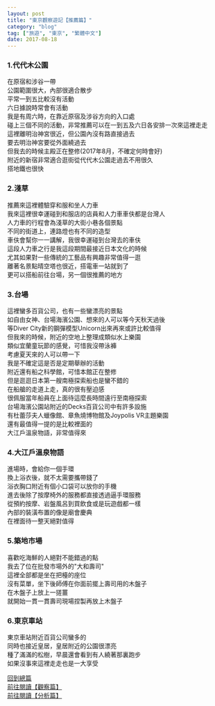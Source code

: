 ```yaml
---
layout: post
title: "東京觀察遊記【推薦篇】"
category: "blog"
tag: ["旅遊", "東京", "繁體中文"]
date: 2017-08-18
---
```

<h3>1.代代木公園</h3>
在原宿和涉谷一帶<br>
公園範圍很大，內部很適合散步<br>
平常一到五比較沒有活動<br>
六日據說時常會有活動<br>
我是有周六時，在靠近原宿及涉谷方向的入口處<br>
碰上三個不同的活動，非常推薦可以在一到五及六日各安排一次來這裡走走<br>
這裡離明治神宮很近，但公園內沒有路直接過去<br>
要去明治神宮要從外面繞過去<br>
但我去的時候主殿正在整修(2017年8月，不確定何時會好)<br>
附近的新宿非常適合逛街從代代木公園走過去不用很久<br>
搭地鐵也很快<br>

<h3>2.淺草</h3>
推薦來這裡體驗穿和服和坐人力車<br>
我來這裡很幸運碰到和服店的店員和人力車車伕都是台灣人<br>
人力車的行程會為淺草的大街小巷各個景點<br>
不同的街道上，連路燈也有不同的造型<br>
車伕會幫你一一講解，我很幸運碰到台灣去的車伕<br>
這段人力車之行是我這段期間最接近日本文化的時候<br>
尤其如果對一些傳統的工藝品有興趣非常值得一逛<br>
離著名景點晴空塔也很近，搭電車一站就到了<br>
更可以搭船前往台場，另一個很推薦的地方<br>

<h3>3.台場</h3>
這裡蠻多百貨公司，也有一些蠻漂亮的景點<br>
如自由女神、台場海濱公園、想來的人可以等今天秋天過後<br>
等Diver City新的鋼彈模型Unicorn出來再來或許比較值得<br>
但我來的時候，附近的空地上整理成類似水上樂園<br>
類似宜蘭童玩節的感覺，可惜我沒帶泳褲<br>
考慮夏天來的人可以帶一下<br>
我是不確定這是否是定期舉辦的活動<br>
附近還有船之科學館，可惜本館正在整修<br>
但是逛逛日本第一艘南極探索船也是蠻不錯的<br>
在船艙的走道上走，真的很有壓迫感<br>
很佩服當年船員在上面待這麼長時間遠行至南極探索<br>
台場海濱公園站附近的Decks百貨公司中有許多設施<br>
有杜蕾莎夫人蠟像館、章魚燒博物館及Joypolis VR主題樂園<br>
還有最值得一提的是比較裡面的<br>
大江戶溫泉物語，非常值得來<br>

<h3>4.大江戶溫泉物語</h3>
進場時，會給你一個手環<br>
換上浴衣後，就不太需要攜帶錢了<br>
浴衣胸口附近有個小口袋可以放你的手機<br>
進去後除了按摩椅外的服務都直接透過逼手環服務<br>
從預約按摩、岩盤風呂到買飲食或是玩遊戲都一樣<br>
內部的裝潢布置的像是廟會慶典<br>
在裡面待一整天絕對值得<br>

<h3>5.築地市場</h3>
喜歡吃海鮮的人絕對不能錯過的點<br>
我去了位在批發市場外的"大和壽司"<br>
這裡全部都是坐在把檯的座位<br>
沒有菜單，坐下後師傅在你面前擺上壽司用的木盤子<br>
在木盤子上放上一搓薑<br>
就開始一貫一貫壽司現場捏製再放上木盤子<br>

<h3>6.東京車站</h3>
東京車站附近百貨公司蠻多的<br>
同時也接近皇居，皇居附近的公園很漂亮<br>
種了滿滿的松樹，早晨還會看到有人繞著那裏跑步<br>
如果沒事來這裡走走也是一大享受<br>

<a href="https://rogerloh0.github.io/blog/2017/08/18/tokyo-trip/">回到總篇</a><br>
<a href="https://rogerloh0.github.io/blog/2017/08/18/tokyo-trip-observation/">前往閱讀【觀察篇】</a><br>
<a href="https://rogerloh0.github.io/blog/2017/08/18/tokyo-trip-analysis/">前往閱讀【分析篇】</a><br>